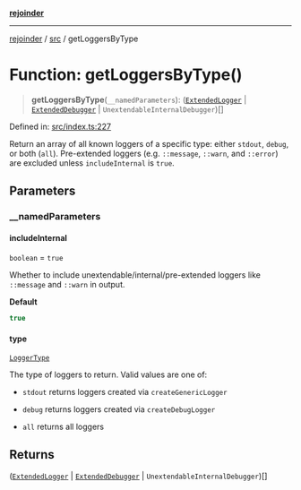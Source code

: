 [**rejoinder**](../../README.md)

***

[rejoinder](../../README.md) / [src](../README.md) / getLoggersByType

# Function: getLoggersByType()

> **getLoggersByType**(`__namedParameters`): ([`ExtendedLogger`](../interfaces/ExtendedLogger.md) \| [`ExtendedDebugger`](../interfaces/ExtendedDebugger.md) \| `UnextendableInternalDebugger`)[]

Defined in: [src/index.ts:227](https://github.com/Xunnamius/rejoinder/blob/64011a11a45735665b3ce75107a37b187f35af77/src/index.ts#L227)

Return an array of all known loggers of a specific type: either `stdout`,
`debug`, or both (`all`). Pre-extended loggers (e.g. `::message`,
`::warn`, and `::error`) are excluded unless `includeInternal` is `true`.

## Parameters

### \_\_namedParameters

#### includeInternal

`boolean` = `true`

Whether to include unextendable/internal/pre-extended loggers like
`::message` and `::warn` in output.

**Default**

```ts
true
```

#### type

[`LoggerType`](../enumerations/LoggerType.md)

The type of loggers to return. Valid values are one of:

- `stdout` returns loggers created via `createGenericLogger`

- `debug` returns loggers created via `createDebugLogger`

- `all` returns all loggers

## Returns

([`ExtendedLogger`](../interfaces/ExtendedLogger.md) \| [`ExtendedDebugger`](../interfaces/ExtendedDebugger.md) \| `UnextendableInternalDebugger`)[]

